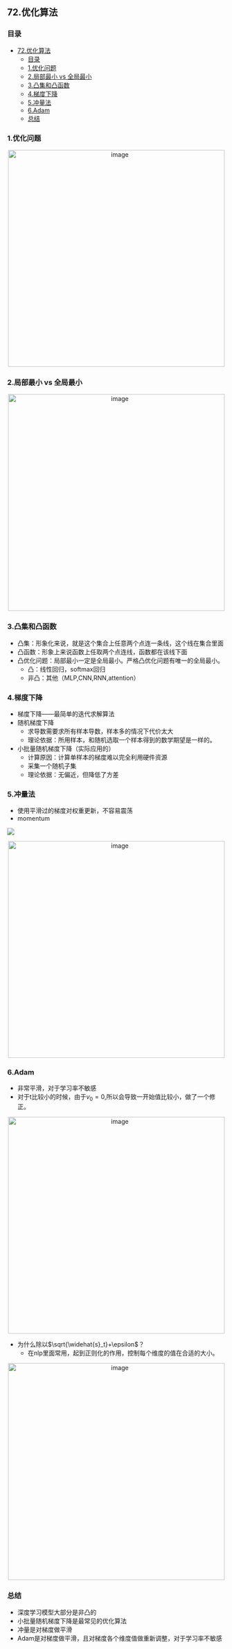 ## 72.优化算法
### 目录
- [72.优化算法](#72优化算法)
  - [目录](#目录)
  - [1.优化问题](#1优化问题)
  - [2.局部最小 vs 全局最小](#2局部最小-vs-全局最小)
  - [3.凸集和凸函数](#3凸集和凸函数)
  - [4.梯度下降](#4梯度下降)
  - [5.冲量法](#5冲量法)
  - [6.Adam](#6adam)
  - [总结](#总结)
### 1.优化问题

<div align="center">
  <img src="../imgs/72/72-01.png" alt="image" align="center" width=500 />
</div>

### 2.局部最小 vs 全局最小

<div align="center">
  <img src="../imgs/72/72-02.png" alt="image" align="center" width=500 />
</div>

### 3.凸集和凸函数

- 凸集：形象化来说，就是这个集合上任意两个点连一条线，这个线在集合里面
- 凸函数：形象上来说函数上任取两个点连线，函数都在该线下面
- 凸优化问题：局部最小一定是全局最小。严格凸优化问题有唯一的全局最小。
  - 凸：线性回归，softmax回归
  - 非凸：其他（MLP,CNN,RNN,attention）

### 4.梯度下降

- 梯度下降——最简单的迭代求解算法
- 随机梯度下降
  - 求导数需要求所有样本导数，样本多的情况下代价太大
  - 理论依据：所用样本，和随机选取一个样本得到的数学期望是一样的。
- 小批量随机梯度下降（实际应用的）
  - 计算原因：计算单样本的梯度难以完全利用硬件资源
  - 采集一个随机子集
  - 理论依据：无偏近，但降低了方差

### 5.冲量法

- 使用平滑过的梯度对权重更新，不容易震荡
- momentum

![](../imgs/72/72-03.png)
<div align="center">
  <img src="../imgs/72/72-03.png" alt="image" align="center" width=500 />
</div>

### 6.Adam

- 非常平滑，对于学习率不敏感
- 对于t比较小的时候，由于$v_0=0$,所以会导致一开始值比较小，做了一个修正。

<div align="center">
  <img src="../imgs/72/72-04.png" alt="image" align="center" width=500 />
</div>

- 为什么除以$\sqrt{\widehat{s}_t}+\epsilon$？
  - 在nlp里面常用，起到正则化的作用，控制每个维度的值在合适的大小。

<div align="center">
  <img src="../imgs/72/72-05.png" alt="image" align="center" width=500 />
</div>

### 总结

- 深度学习模型大部分是非凸的
- 小批量随机梯度下降是最常见的优化算法
- 冲量是对梯度做平滑
- Adam是对梯度做平滑，且对梯度各个维度值做重新调整，对于学习率不敏感

<!--stackedit_data:
eyJoaXN0b3J5IjpbMTI0OTc5MDAzOF19
-->
